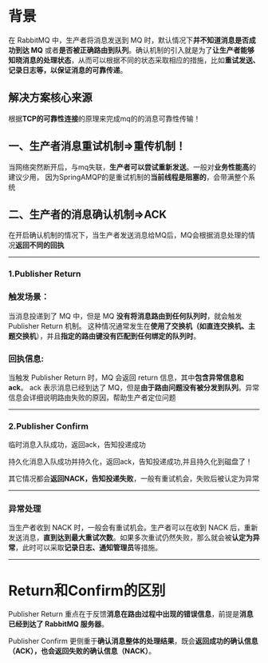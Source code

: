 # 背景
在 RabbitMQ 中，生产者将消息发送到 MQ 时，默认情况下**并不知道消息是否成功到达 MQ** 或者**是否被正确路由到队列**。确认机制的引入就是为了**让生产者能够知晓消息的处理状态**，从而可以根据不同的状态采取相应的措施，比如**重试发送、记录日志等，以保证消息的可靠传递**。


## 解决方案核心来源
根据**TCP的可靠性连接**的原理来完成mq的的消息可靠性传输！


## 一、生产者消息重试机制=>重传机制！

 当网络突然断开后，与mq失联，**生产者可以尝试重新发送**。一般对**业务性能高**的建议少用，
 因为SpringAMQP的是重试机制的**当前线程是阻塞的**，会带满整个系统

## 二、生产者的消息确认机制=>ACK

 在开启确认机制的情况下，当生产者发送消息给MQ后，MQ会根据消息处理的情况**返回不同的回执**


---
### 1.Publisher Return

### 触发场景：
当消息投递到了 MQ 中，但是 MQ **没有将消息路由到任何队列时**，就会触发 Publisher Return 机制。
这种情况通常发生在**使用了交换机（如直连交换机、主题交换机**），并且**指定的路由键没有匹配到任何绑定的队列时**。



### 回执信息:
当触发 Publisher Return 时，MQ 会返回 return 信息，其中**包含异常信息和 ack**。
ack 表示消息已经到达了 MQ，但是**由于路由问题没有被分发到队列**。异常信息会详细说明路由失败的原因，帮助生产者定位问题


---
### 2.Publisher Confirm
   
   临时消息入队成功，返回ack，告知投递成功
   
   持久化消息入队成功并持久化，返回ack，告知投递成功,并且持久化到磁盘了！
   
   其它情况都会**返回NACK，告知投递失败**，一般有重试机会，失败后被认定为异常

---
### 异常处理

当生产者收到 NACK 时，一般会有重试机会。生产者可以在收到 NACK 后，重新发送消息，**直到达到最大重试次数**。如果多次重试仍然失败，那么就会被**认定为异常**，此时可以采取**记录日志、通知管理员**等措施。



---
# Return和Confirm的区别

Publisher Return 重点在于反馈**消息在路由过程中出现的错误信息**，前提是**消息已经到达了 RabbitMQ 服务器**。

Publisher Confirm 更侧重于**确认消息整体的处理结果**，既会**返回成功的确认信息（ACK），也会返回失败的确认信息（NACK）**。